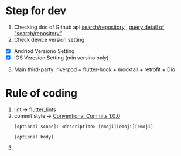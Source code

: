 # Step for dev
1. Checking doc of Github api [search/repository](https://docs.github.com/en/rest/search/search?apiVersion=2022-11-28#search-repositories) , [query detail of "search/repository"](https://docs.github.com/en/search-github/searching-on-github/searching-for-repositories)
2. Check device version setting
- [X] Andriod Versiono Setting
- [X] iOS Veresion Setting (min versino only)

3. Main third-party: riverpod + flutter-hook + mocktail + retrofit + Dio

# Rule of coding

1. lint -> flutter_lints
2. commit style -> [Conventional Commits 1.0.0](https://www.conventionalcommits.org/en/v1.0.0/)
   ```
   [optional scope]: <description> [emoji][emoji][emoji]

   [optional body]
   ```
3.  